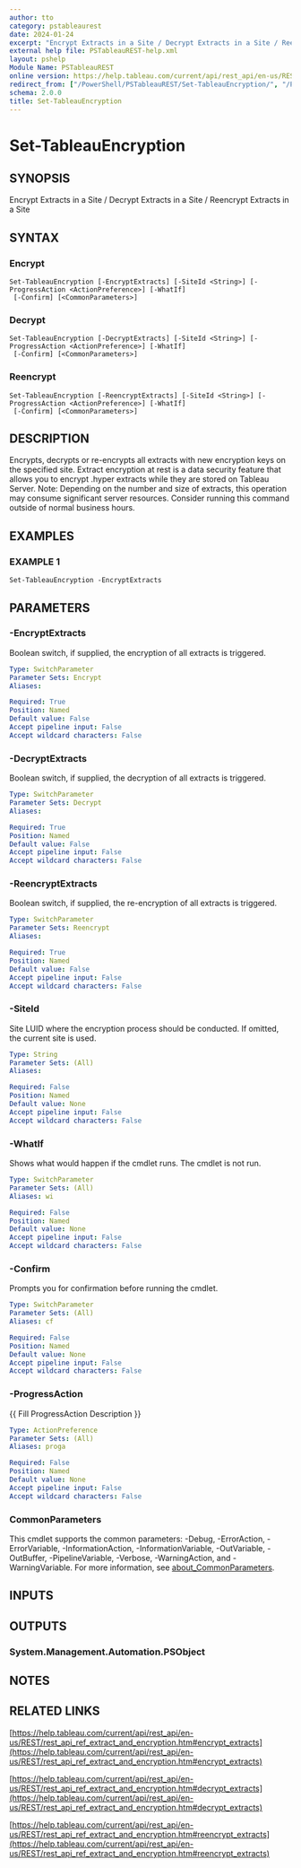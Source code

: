 ```yaml
---
author: tto
category: pstableaurest
date: 2024-01-24
excerpt: "Encrypt Extracts in a Site / Decrypt Extracts in a Site / Reencrypt Extracts in a Site"
external help file: PSTableauREST-help.xml
layout: pshelp
Module Name: PSTableauREST
online version: https://help.tableau.com/current/api/rest_api/en-us/REST/rest_api_ref_extract_and_encryption.htm#encrypt_extracts
redirect_from: ["/PowerShell/PSTableauREST/Set-TableauEncryption/", "/PowerShell/PSTableauREST/set-tableauencryption/", "/PowerShell/set-tableauencryption/"]
schema: 2.0.0
title: Set-TableauEncryption
---
```


# Set-TableauEncryption

## SYNOPSIS
Encrypt Extracts in a Site / Decrypt Extracts in a Site / Reencrypt Extracts in a Site

## SYNTAX

### Encrypt
```
Set-TableauEncryption [-EncryptExtracts] [-SiteId <String>] [-ProgressAction <ActionPreference>] [-WhatIf]
 [-Confirm] [<CommonParameters>]
```

### Decrypt
```
Set-TableauEncryption [-DecryptExtracts] [-SiteId <String>] [-ProgressAction <ActionPreference>] [-WhatIf]
 [-Confirm] [<CommonParameters>]
```

### Reencrypt
```
Set-TableauEncryption [-ReencryptExtracts] [-SiteId <String>] [-ProgressAction <ActionPreference>] [-WhatIf]
 [-Confirm] [<CommonParameters>]
```

## DESCRIPTION
Encrypts, decrypts or re-encrypts all extracts with new encryption keys on the specified site.
Extract encryption at rest is a data security feature that allows you to encrypt .hyper extracts while they are stored on Tableau Server.
Note: Depending on the number and size of extracts, this operation may consume significant server resources.
Consider running this command outside of normal business hours.

## EXAMPLES

### EXAMPLE 1
```
Set-TableauEncryption -EncryptExtracts
```

## PARAMETERS

### -EncryptExtracts
Boolean switch, if supplied, the encryption of all extracts is triggered.

```yaml
Type: SwitchParameter
Parameter Sets: Encrypt
Aliases:

Required: True
Position: Named
Default value: False
Accept pipeline input: False
Accept wildcard characters: False
```

### -DecryptExtracts
Boolean switch, if supplied, the decryption of all extracts is triggered.

```yaml
Type: SwitchParameter
Parameter Sets: Decrypt
Aliases:

Required: True
Position: Named
Default value: False
Accept pipeline input: False
Accept wildcard characters: False
```

### -ReencryptExtracts
Boolean switch, if supplied, the re-encryption of all extracts is triggered.

```yaml
Type: SwitchParameter
Parameter Sets: Reencrypt
Aliases:

Required: True
Position: Named
Default value: False
Accept pipeline input: False
Accept wildcard characters: False
```

### -SiteId
Site LUID where the encryption process should be conducted.
If omitted, the current site is used.

```yaml
Type: String
Parameter Sets: (All)
Aliases:

Required: False
Position: Named
Default value: None
Accept pipeline input: False
Accept wildcard characters: False
```

### -WhatIf
Shows what would happen if the cmdlet runs.
The cmdlet is not run.

```yaml
Type: SwitchParameter
Parameter Sets: (All)
Aliases: wi

Required: False
Position: Named
Default value: None
Accept pipeline input: False
Accept wildcard characters: False
```

### -Confirm
Prompts you for confirmation before running the cmdlet.

```yaml
Type: SwitchParameter
Parameter Sets: (All)
Aliases: cf

Required: False
Position: Named
Default value: None
Accept pipeline input: False
Accept wildcard characters: False
```

### -ProgressAction
{{ Fill ProgressAction Description }}

```yaml
Type: ActionPreference
Parameter Sets: (All)
Aliases: proga

Required: False
Position: Named
Default value: None
Accept pipeline input: False
Accept wildcard characters: False
```

### CommonParameters
This cmdlet supports the common parameters: -Debug, -ErrorAction, -ErrorVariable, -InformationAction, -InformationVariable, -OutVariable, -OutBuffer, -PipelineVariable, -Verbose, -WarningAction, and -WarningVariable. For more information, see [about_CommonParameters](http://go.microsoft.com/fwlink/?LinkID=113216).

## INPUTS

## OUTPUTS

### System.Management.Automation.PSObject
## NOTES

## RELATED LINKS

[https://help.tableau.com/current/api/rest_api/en-us/REST/rest_api_ref_extract_and_encryption.htm#encrypt_extracts](https://help.tableau.com/current/api/rest_api/en-us/REST/rest_api_ref_extract_and_encryption.htm#encrypt_extracts)

[https://help.tableau.com/current/api/rest_api/en-us/REST/rest_api_ref_extract_and_encryption.htm#decrypt_extracts](https://help.tableau.com/current/api/rest_api/en-us/REST/rest_api_ref_extract_and_encryption.htm#decrypt_extracts)

[https://help.tableau.com/current/api/rest_api/en-us/REST/rest_api_ref_extract_and_encryption.htm#reencrypt_extracts](https://help.tableau.com/current/api/rest_api/en-us/REST/rest_api_ref_extract_and_encryption.htm#reencrypt_extracts)

